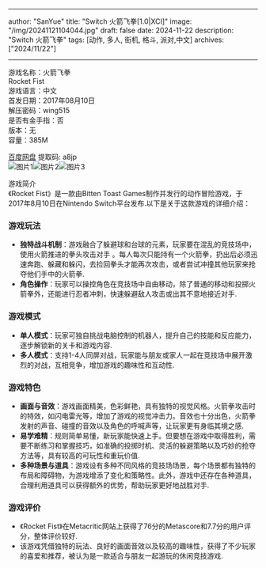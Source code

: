 
---
author: "SanYue"
title: "Switch 火箭飞拳[1.0|XCI]"
image: "/img/20241121104044.jpg"
draft: false
date: 2024-11-22
description: "Switch 火箭飞拳"
tags: [动作, 多人, 街机, 格斗, 派对,中文]
archives: ["2024/11/22"]

---

游戏名称：火箭飞拳   
Rocket Fist    
游戏语言：中文  
首发日期：2017年08月10日  
解压密码：wing515  
是否有金手指：否  
版本：无   
容量：385M

[百度网盘](https://pan.baidu.com/s/1rW2tRwtQaWAUUcIIaVIubQ) 提取码: a8jp  
![图片1](/img/141bba.jpg)![图片2](/img/5561d5.jpg)![图片3](/img/5a7fb2.jpg)  

游戏简介  
《Rocket Fist》是一款由Bitten Toast Games制作并发行的动作冒险游戏，于2017年8月10日在Nintendo Switch平台发布.以下是关于这款游戏的详细介绍：

### 游戏玩法
- **独特战斗机制**：游戏融合了躲避球和台球的元素，玩家要在混乱的竞技场中，使用火箭推进的拳头攻击对手 。每人每次只能持有一个火箭拳，扔出后必须迅速奔跑、躲藏和躲闪，去捡回拳头才能再次攻击，或者尝试冲撞其他玩家来抢夺他们手中的火箭拳.
- **角色操作**：玩家可以操控角色在竞技场中自由移动，除了普通的移动和投掷火箭拳外，还能进行忍者冲刺，快速躲避敌人攻击或出其不意地接近对手.

### 游戏模式
- **单人模式**：玩家可独自挑战电脑控制的机器人，提升自己的技能和反应能力，逐步解锁新的关卡和游戏内容.
- **多人模式**：支持1-4人同屏对战，玩家能与朋友或家人一起在竞技场中展开激烈的对战，互相竞争，增加游戏的趣味性和互动性.

### 游戏特色
- **画面与音效**：游戏画面精美，色彩鲜艳，具有独特的视觉风格。火箭拳攻击时的特效，如闪电雷光等，增加了游戏的视觉冲击力。音效也十分出色，火箭拳发射的声音、碰撞的音效以及角色的呼喊声等，让玩家更有身临其境之感.
- **易学难精**：规则简单易懂，新玩家能快速上手。但要想在游戏中取得胜利，需要不断练习和掌握技巧，如准确的投掷时机、灵活的躲避策略以及巧妙的抢夺方法等，具有较高的可玩性和重玩价值.
- **多种场景与道具**：游戏设有多种不同风格的竞技场场景，每个场景都有独特的布局和障碍物，为游戏增添了变化和策略性。此外，游戏中还存在各种道具，合理利用道具可以获得额外的优势，帮助玩家更好地战胜对手.

### 游戏评价
- 《Rocket Fist》在Metacritic网站上获得了76分的Metascore和7.7分的用户评分，整体评价较好.
- 该游戏凭借独特的玩法、良好的画面音效以及较高的趣味性，获得了不少玩家的喜爱和推荐，被认为是一款适合与朋友一起游玩的休闲竞技游戏.
 
